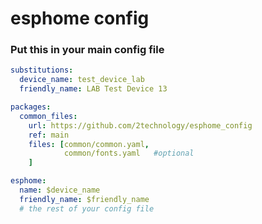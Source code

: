 # esphome config

### Put this in your main config file

```yaml
substitutions:
  device_name: test_device_lab
  friendly_name: LAB Test Device 13

packages:
  common_files:
    url: https://github.com/2technology/esphome_config
    ref: main
    files: [common/common.yaml,
            common/fonts.yaml   #optional
    ]

esphome:
  name: $device_name
  friendly_name: $friendly_name
  # the rest of your config file
```
